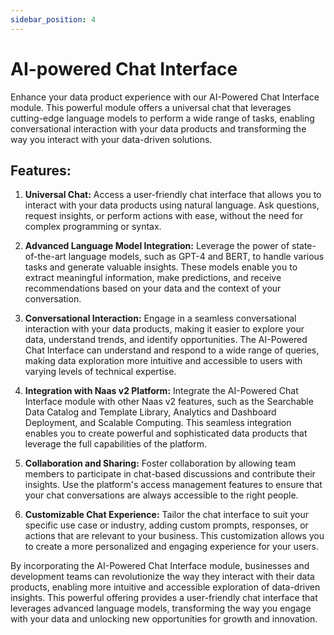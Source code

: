 ```yaml
---
sidebar_position: 4
---
```


# AI-powered Chat Interface

Enhance your data product experience with our AI-Powered Chat Interface module. This powerful module offers a universal chat that leverages cutting-edge language models to perform a wide range of tasks, enabling conversational interaction with your data products and transforming the way you interact with your data-driven solutions.

## Features:

1.  **Universal Chat:** Access a user-friendly chat interface that allows you to interact with your data products using natural language. Ask questions, request insights, or perform actions with ease, without the need for complex programming or syntax.
    
2.  **Advanced Language Model Integration:** Leverage the power of state-of-the-art language models, such as GPT-4 and BERT, to handle various tasks and generate valuable insights. These models enable you to extract meaningful information, make predictions, and receive recommendations based on your data and the context of your conversation.
    
3.  **Conversational Interaction:** Engage in a seamless conversational interaction with your data products, making it easier to explore your data, understand trends, and identify opportunities. The AI-Powered Chat Interface can understand and respond to a wide range of queries, making data exploration more intuitive and accessible to users with varying levels of technical expertise.
    
4.  **Integration with Naas v2 Platform:** Integrate the AI-Powered Chat Interface module with other Naas v2 features, such as the Searchable Data Catalog and Template Library, Analytics and Dashboard Deployment, and Scalable Computing. This seamless integration enables you to create powerful and sophisticated data products that leverage the full capabilities of the platform.
    
5.  **Collaboration and Sharing:** Foster collaboration by allowing team members to participate in chat-based discussions and contribute their insights. Use the platform's access management features to ensure that your chat conversations are always accessible to the right people.
    
6.  **Customizable Chat Experience:** Tailor the chat interface to suit your specific use case or industry, adding custom prompts, responses, or actions that are relevant to your business. This customization allows you to create a more personalized and engaging experience for your users.
    

By incorporating the AI-Powered Chat Interface module, businesses and development teams can revolutionize the way they interact with their data products, enabling more intuitive and accessible exploration of data-driven insights. This powerful offering provides a user-friendly chat interface that leverages advanced language models, transforming the way you engage with your data and unlocking new opportunities for growth and innovation.